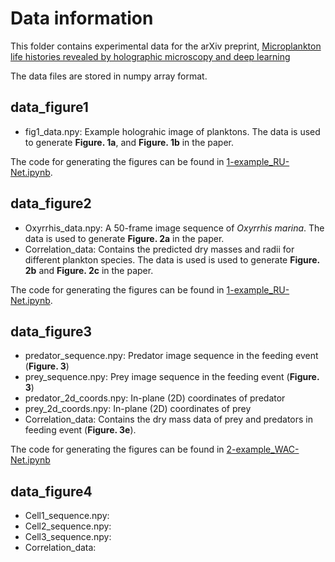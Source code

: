 # Data information

This folder contains experimental data for the arXiv preprint, [Microplankton life histories revealed by holographic microscopy and deep learning](https://arxiv.org/abs/2202.09046)

The data files are stored in numpy array format. 

## data_figure1

  - fig1_data.npy: Example holograhic image of planktons. The data is used to generate **Figure. 1a**, and **Figure. 1b** in the paper. 
  
The code for generating the figures can be found in [1-example_RU-Net.ipynb](https://github.com/softmatterlab/Quantitative-Microplankton-Tracker/blob/main/examples/1-example_RU-Net.ipynb).

## data_figure2

  - Oxyrrhis_data.npy: A 50-frame image sequence of *Oxyrrhis marina*. The data is used to generate **Figure. 2a** in the paper.
  - Correlation_data: Contains the predicted dry masses and radii for different plankton species. The data is used is used to generate **Figure. 2b** and **Figure. 2c** in the paper.

The code for generating the figures can be found in [1-example_RU-Net.ipynb](https://github.com/softmatterlab/Quantitative-Microplankton-Tracker/blob/main/examples/1-example_RU-Net.ipynb).

## data_figure3

  - predator_sequence.npy: Predator image sequence in the feeding event (**Figure. 3**)
  - prey_sequence.npy: Prey image sequence in the feeding event (**Figure. 3**)
  - predator_2d_coords.npy: In-plane (2D) coordinates of predator
  - prey_2d_coords.npy: In-plane (2D) coordinates of prey
  - Correlation_data: Contains the dry mass data of prey and predators in feeding event (**Figure. 3e**).

The code for generating the figures can be found in [2-example_WAC-Net.ipynb](https://github.com/softmatterlab/Quantitative-Microplankton-Tracker/blob/main/examples/2-example_WAC-Net.ipynb)


## data_figure4

  - Cell1_sequence.npy:
  - Cell2_sequence.npy:
  - Cell3_sequence.npy:
  - Correlation_data: